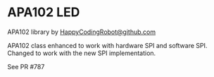 # APA102 LED

APA102 library by HappyCodingRobot@github.com

APA102 class enhanced to work with hardware SPI and software SPI.
Changed to work with the new SPI implementation.

See PR #787
